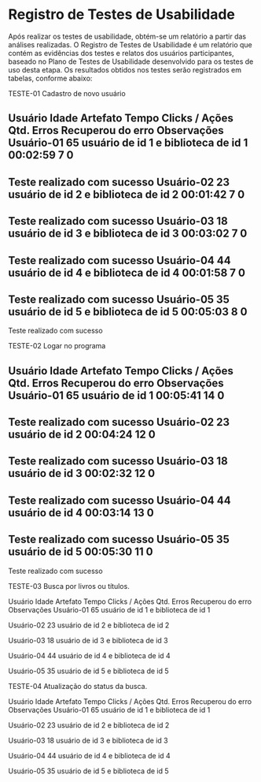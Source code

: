# Registro de Testes de Usabilidade

Após realizar os testes de usabilidade, obtém-se um relatório a partir das análises realizadas. O Registro de Testes de Usabilidade é um relatório que contém as evidências dos testes e relatos dos usuários participantes, baseado no Plano de Testes de Usabilidade desenvolvido para os testes de uso desta etapa.
Os resultados obtidos nos testes serão registrados em tabelas, conforme abaixo:

TESTE-01 Cadastro de novo usuário

Usuário
Idade
Artefato
Tempo
Clicks / Ações
Qtd. Erros
Recuperou do erro
Observações
Usuário-01
65
usuário de id 1 e biblioteca de id 1
00:02:59
7
0
-
Teste realizado com sucesso
Usuário-02
23
usuário de id 2 e biblioteca de id 2
00:01:42
7
0
-
Teste realizado com sucesso
Usuário-03
18
usuário de id 3 e biblioteca de id 3
00:03:02
7
0
-
Teste realizado com sucesso
Usuário-04
44
usuário de id 4 e biblioteca de id 4
00:01:58
7
0
-
Teste realizado com sucesso
Usuário-05
35
usuário de id 5 e biblioteca de id 5
00:05:03
8
0
-
Teste realizado com sucesso









TESTE-02 Logar no programa

Usuário
Idade
Artefato
Tempo
Clicks / Ações
Qtd. Erros
Recuperou do erro
Observações
Usuário-01
65
usuário de id 1
00:05:41
14
0
-
Teste realizado com sucesso
Usuário-02
23
usuário de id 2
00:04:24
12
0
-
Teste realizado com sucesso
Usuário-03
18
usuário de id 3
00:02:32
12
0
-
Teste realizado com sucesso
Usuário-04
44
usuário de id 4
00:03:14
13
0
-
Teste realizado com sucesso
Usuário-05
35
usuário de id 5
00:05:30
11
0
-
Teste realizado com sucesso



TESTE-03 Busca por livros ou títulos.

Usuário
Idade
Artefato
Tempo
Clicks / Ações
Qtd. Erros
Recuperou do erro
Observações
Usuário-01
65
usuário de id 1 e biblioteca de id 1










Usuário-02
23
usuário de id 2 e biblioteca de id 2










Usuário-03
18
usuário de id 3 e biblioteca de id 3










Usuário-04
44
usuário de id 4 e biblioteca de id 4










Usuário-05
35
usuário de id 5 e biblioteca de id 5













TESTE-04 Atualização do status da busca.

Usuário
Idade
Artefato
Tempo
Clicks / Ações
Qtd. Erros
Recuperou do erro
Observações
Usuário-01
65
usuário de id 1 e biblioteca de id 1










Usuário-02
23
usuário de id 2 e biblioteca de id 2










Usuário-03
18
usuário de id 3 e biblioteca de id 3










Usuário-04
44
usuário de id 4 e biblioteca de id 4










Usuário-05
35
usuário de id 5 e biblioteca de id 5











